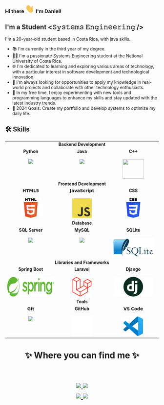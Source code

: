 ### Hi there <img src="https://raw.githubusercontent.com/parth-27/parth-27/master/Hi.gif" width="30px"> I'm Daniel!

## I'm a Student <𝚂𝚢𝚜𝚝𝚎𝚖𝚜 𝙴𝚗𝚐𝚒𝚗𝚎𝚎𝚛𝚒𝚗𝚐 />

I'm a 20-year-old student based in Costa Rica, with java skills.

- 📚 I'm currently in the third year of my degree.
- 👨‍💻 I'm a passionate Systems Engineering student at the National University of Costa Rica.
- 🌐 I'm dedicated to learning and exploring various areas of technology, with a particular interest in software development and technological innovation.
- 🤝 I'm always looking for opportunities to apply my knowledge in real-world projects and collaborate with other technology enthusiasts.
- 🔧 In my free time, I enjoy experimenting with new tools and programming languages to enhance my skills and stay updated with the latest industry trends.
- 🥅 2024 Goals: Create my portfolio and develop systems to optimize my daily life.


## 🛠️ Skills

<table>
  <tbody>
    <tr>
      <td colspan="3" align="center"><strong>Backend Development</strong></td>
    </tr>
    <tr valign="top">
      <td width="20%" align="center">
        <span><strong>Python</strong></span><br><br>
        <img height="64px" src="https://cdn4.iconfinder.com/data/icons/logos-and-brands/512/267_Python_logo-128.png">
      </td>
      <td width="20%" align="center">
        <span><strong>Java</strong></span><br><br>
        <img height="64px" src="https://www.vectorlogo.zone/logos/java/java-ar21.svg">
      </td>
      <td width="20%" align="center">
        <span><strong>C++</strong></span><br><br>
        <img height="64px" width="70px" src="https://isocpp.org/assets/images/cpp_logo.png">
      </td>
    </tr>
    <tr>
      <td colspan="3" align="center"><strong>Frontend Development</strong></td>
    </tr>
    <tr valign="top">
        <td width="20%" align="center">
        <span>𝗛𝗧𝗠𝗟𝟱</span><br><br>
        <img height="64px" src="./images/logos/html-logo.png">
      </td>
      <td width="20%" align="center">
        <span>𝗝𝗮𝘃𝗮𝗦𝗰𝗿𝗶𝗽𝘁</span><br><br>
        <img height="64px" src="./images/logos/JavaScript-logo.png">
      </td>
      <td width="20%" align="center">
        <span><strong>CSS</strong></span><br><br>
        <img height="64px" src="./images/logos/css-logo.png">
      </td>
    </tr>
    <tr>
      <td colspan="3" align="center"><strong>Database</strong></td>
    </tr>
    <tr valign="top">
      <td width="20%" align="center">
        <span><strong>SQL Server</strong></span><br><br>
        <img height="64px" src="https://cdn-icons-png.freepik.com/512/5968/5968409.png">
      </td>
      <td width="20%" align="center">
        <span><strong>MySQL</strong></span><br><br>
        <img height="64px" src="https://www.vectorlogo.zone/logos/mysql/mysql-ar21.svg">
      </td>
      <td width="20%" align="center">
        <span><strong>SQLite</strong></span><br><br>
        <img height="64px" src="./images/logos/sqlite-logo.png">
      </td>
    </tr>
    <tr>
      <td colspan="5" align="center"><strong>Libraries and Frameworks</strong></td>
    </tr>
    <tr valign="top">
      <td width="20%" align="center">
        <span><strong>Spring Boot</strong></span><br><br>
        <img height="64px" src="./images/logos/spring-boot-logo.png">
      </td>
      <td width="20%" align="center">
        <span><strong>Laravel</strong></span><br><br>
        <img height="64px" src="./images/logos/laravel-logo.png">
      </td>
      <td width="20%" align="center">
        <span><strong>Django</strong></span><br><br>
        <img height="64px" src="./images/logos/django-logo.png">
      </td>
    </tr>
    <tr>
      <td colspan="3" align="center"><strong>Tools</strong></td>
    </tr>
    <tr valign="top">
      <td width="20%" align="center">
        <span>𝗚𝗶𝘁</span><br><br>
        <img height="64px" src="https://camo.githubusercontent.com/42141e61f1595a2d4c8d18c653be30f072723656a1ec25dfa5ff36dbc5298de1/68747470733a2f2f63646e2e737667706f726e2e636f6d2f6c6f676f732f6769742d69636f6e2e737667">
      </td>
      <td width="20%" align="center">
        <span><strong>GitHub</strong></span><br><br>
        <img height="64px" src="https://raw.githubusercontent.com/Delta456/Delta456/master/img/github.png">
      </td>
      <td width="20%" align="center">
        <span>𝗩𝗦 𝗖𝗼𝗱𝗲</span><br><br>
        <img height="64px" src="./images/logos/vsCode-logo.png">
      </td>
    </tr>
  </tbody>
</table>

## 
<h1 align="center">
✨ Where you can find me ✨

<p align="center">
  <br/>
  <a href="https://www.linkedin.com/">
    <img src="https://img.shields.io/badge/LinkedIn-%230077B5.svg?&style=flat-square&logo=linkedin&logoColor=white">
  </a>
  
  <a href="https://github.com/A-BrionesVargas">
    <img src="https://img.shields.io/badge/Github-%230A0A0A.svg?&style=flat-square&logo=Github&logoColor=white">  
  </a>


  <br/>
  <a href="https://www.facebook.com/">
    <img src="https://img.shields.io/badge/Facebook-%231877F2.svg?&style=flat-square&logo=facebook&logoColor=white">  
  </a>
 
  <a href="https://www.instagram.com/">
    <img src="https://img.shields.io/badge/Instagram-%23E4405F.svg?&style=flat-square&logo=instagram&logoColor=white">
  </a>

</p>
</h1>
